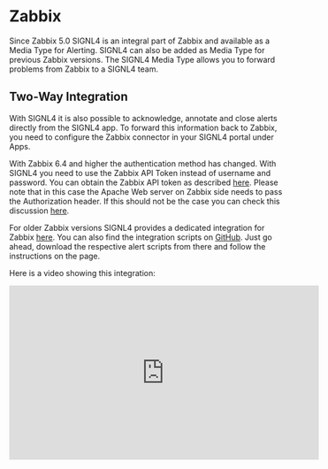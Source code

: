 # Zabbix

Since Zabbix 5.0 SIGNL4 is an integral part of Zabbix and available as a Media Type for Alerting. SIGNL4 can also be added as Media Type for previous Zabbix versions. The SIGNL4 Media Type allows you to forward problems from Zabbix to a SIGNL4 team.

## Two-Way Integration

With SIGNL4 it is also possible to acknowledge, annotate and close alerts directly from the SIGNL4 app. To forward this information back to Zabbix, you need to configure the Zabbix connector in your SIGNL4 portal under Apps.

With Zabbix 6.4 and higher the authentication method has changed. With SIGNL4 you need to use the Zabbix API Token instead of username and password. You can obtain the Zabbix API token as described [here](https://www.zabbix.com/documentation/current/en/manual/web_interface/frontend_sections/users/api_tokens). Please note that in this case the Apache Web server on Zabbix side needs to pass the Authorization header. If this should not be the case you can check this discussion [here](https://www.zabbix.com/forum/zabbix-troubleshooting-and-problems/465800-python-api-modules-not-working-with-6-4).

For older Zabbix versions SIGNL4 provides a dedicated integration for Zabbix [here](https://www.zabbix.com/integrations/signl4). You can also find the integration scripts on [GitHub](https://github.com/signl4/signl4-integration-zabbix). Just go ahead, download the respective alert scripts from there and follow the instructions on the page.

Here is a video showing this integration:

<iframe width="560" height="315" src="https://www.youtube.com/embed/oryARdRV2es?si=zlcrqfT_6V3XklZG" title="YouTube video player" frameborder="0" allow="accelerometer; autoplay; clipboard-write; encrypted-media; gyroscope; picture-in-picture; web-share" allowfullscreen></iframe>
